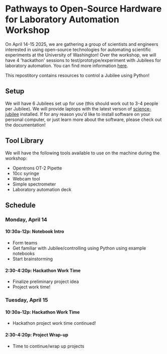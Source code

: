 # Pathways to Open-Source Hardware for Laboratory Automation Workshop
On April 14-15 2025, we are gathering a group of scientists and engineers interested in using open-source technologies for automating scientific experiments at the University of Washington! Over the workshop, we will have 4 'hackathon' sessions to test/prototype/experiment with Jubilees for laboratory automation. You can find more information [here](https://depts.washington.edu/machines/scienceautomation/).

This repostitory contains resources to control a Jubilee using Python!

## Setup
We will have 6 Jubilees set up for use (this should work out to 3-4 people per Jubilee). We will provide laptops with the latest verson of [science-jubilee](https://science-jubilee.readthedocs.io/en/latest/) installed.
If for any reason you'd like to install software on your personal computer, or just learn more about the software, please check out the documentation!

## Tool Library
We will have the following tools available to use on the machine during the workshop:
- Opentrons OT-2 Pipette
- 10cc syringe
- Webcam tool
- Simple spectrometer
- Laboratory automation deck

## Schedule
### Monday, April 14
#### 10:30a-12p: Notebook Intro
- Form teams
- Get familiar with Jubilee/controlling using Python using example notebooks
- Start brainstorming

#### 2:30-4:20p: Hackathon Work Time
- Finalize preliminary project idea
- Project work time!

### Tuesday, April 15
#### 10:30a-12p: Hackathon Work Time
- Hackathon project work time continued!

#### 2:30-4:20p: Project Wrap-up
- Time to continue/wrap up projects
